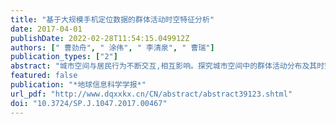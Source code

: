 ```yaml
---
title: "基于大规模手机定位数据的群体活动时空特征分析"
date: 2017-04-01
publishDate: 2022-02-28T11:54:15.049912Z
authors: [" 曹劲舟", " 涂伟", " 李清泉", " 曹瑞"]
publication_types: ["2"]
abstract: "城市空间与居民行为不断交互,相互影响。探究城市空间中的群体活动分布及其时空变化能够帮助数据驱动的城市规划与城市治理。基于大数据的时空间群体活动研究是当前时空大数据研究的一个热点。本文以深圳市为例,基于约1000万手机用户在某一工作日的基站尺度的手机定位数据,识别用户停留位置和停留活动,重建活动语义信息,分析用户的停留点和停留活动的分布差异,研究群体活动的时空分布模式,探讨人群活动模式的多样分布特征。研究表明：停留位置和活动分布存在差异,每人每天平均的停留个数约为2.1个,而每人每天平均从事的活动约为3.4个;不同类型的活动在时间上存在波动;群体活动存在空间分异特征,整体上服从&ldquo;空间幂律&rdquo;。本研究揭示了城市空间中群体活动的多样性及其时空分布特征,对于城市居民活动研究、城市交通优化和城市规划具有重要的意义。"
featured: false
publication: "*地球信息科学学报*"
url_pdf: "http://www.dqxxkx.cn/CN/abstract/abstract39123.shtml"
doi: "10.3724/SP.J.1047.2017.00467"
---
```


